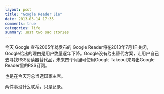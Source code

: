 ```yaml
---
layout: post
title: "Google Reader Die"
date: 2013-03-14 17:35
comments: true
categories: life
summary: Just two sad stories
---
```


今天 Google 宣布2005年就发布的 Google Reader将在2013年7月1日关闭，Google给出的理由是用户数量逐年下降。Google没有给出替代方案，让用户自己去寻找RSS阅读器替代品，未来四个月里可使用Google Takeout来导出Google Reader里的RSS订阅。

也是在今天习总当选国家主席。

两件事没什么联系，只是记录。
